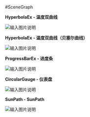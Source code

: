 #SceneGraph




**HyperbolaEx - 温度双曲线**

![输入图片说明](http://git.oschina.net/uploads/images/2015/1201/213816_0fd4e252_145274.png "温度双曲线")




**HyperbolaEx - 温度双曲线（贝塞尔曲线）**

![输入图片说明](http://git.oschina.net/uploads/images/2015/1201/213921_c90a52d9_145274.png "温度双曲线")



**ProgressBarEx - 进度条**

![输入图片说明](http://git.oschina.net/uploads/images/2015/1201/214050_e73d202c_145274.gif "进度条")



**CircularGauge - 仪表盘**

![输入图片说明](http://git.oschina.net/uploads/images/2015/1201/214454_a9326ca6_145274.gif "仪表盘")



**SunPath - SunPath**

![输入图片说明](http://git.oschina.net/uploads/images/2015/1201/214641_51ab949d_145274.gif "SunPath")